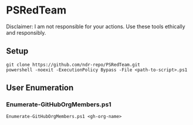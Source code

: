 # PSRedTeam
Disclaimer: I am not responsible for your actions. Use these tools ethically and responsibly.
## Setup
```
git clone https://github.com/ndr-repo/PSRedTeam.git
powershell -noexit -ExecutionPolicy Bypass -File <path-to-script>.ps1
```
## User Enumeration
### Enumerate-GitHubOrgMembers.ps1
```
Enumerate-GitHubOrgMembers.ps1 <gh-org-name>
```
